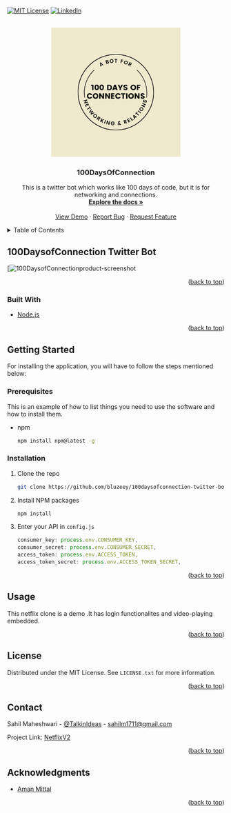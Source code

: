 [![MIT License][license-shield]][license-url]
[![LinkedIn][linkedin-shield]][linkedin-url]



<!-- PROJECT LOGO -->
<br />
<div align="center">
  <a href="https://github.com/bluzeey/100daysofconnection-twitter-bot">
    <img src="100DaysofConnections.png" alt="Logo" width="300" height="300">
  </a>

<h3 align="center">100DaysOfConnection</h3>

  <p align="center">
    This is a twitter bot which works like 100 days of code, but it is for networking and connections.
    <br />
    <a href="https://github.com/bluzeey/netflix-clone"><strong>Explore the docs »</strong></a>
    <br />
    <br />
    <a href="https://netflix-v2.netlify.app/">View Demo</a>
    ·
    <a href="https://github.com/bluzeey/netflix-clone/issues">Report Bug</a>
    ·
    <a href="https://github.com/bluzeey/netflix-clone/issues">Request Feature</a>
  </p>
</div>



<!-- TABLE OF CONTENTS -->
<details>
  <summary>Table of Contents</summary>
  <ol>
    <li>
      <a href="#about-the-project">About The Project</a>
      <ul>
        <li><a href="#built-with">Built With</a></li>
      </ul>
    </li>
    <li>
      <a href="#getting-started">Getting Started</a>
      <ul>
        <li><a href="#prerequisites">Prerequisites</a></li>
        <li><a href="#installation">Installation</a></li>
      </ul>
    </li>
    <li><a href="#usage">Usage</a></li>
    <li><a href="#roadmap">Roadmap</a></li>
    <li><a href="#contributing">Contributing</a></li>
    <li><a href="#license">License</a></li>
    <li><a href="#contact">Contact</a></li>
    <li><a href="#acknowledgments">Acknowledgments</a></li>
  </ol>
</details>



<!-- ABOUT THE PROJECT -->
## 100DaysofConnection Twitter Bot

[![100DaysofConnection[product-screenshot]](https://netflix-v2.netlify.app/)



<p align="right">(<a href="#top">back to top</a>)</p>



### Built With

* [Node.js](https://nodejs.org/)

<p align="right">(<a href="#top">back to top</a>)</p>



<!-- GETTING STARTED -->
## Getting Started

For installing the application, you will have to follow the steps mentioned below:

### Prerequisites

This is an example of how to list things you need to use the software and how to install them.
* npm
  ```sh
  npm install npm@latest -g
  ```

### Installation

1. Clone the repo
   ```sh
   git clone https://github.com/bluzeey/100daysofconnection-twitter-bot
   ```
2. Install NPM packages
   ```sh
   npm install
   ```
3. Enter your API in `config.js`
   ```js
   consumer_key: process.env.CONSUMER_KEY,
   consumer_secret: process.env.CONSUMER_SECRET,
   access_token: process.env.ACCESS_TOKEN,
   access_token_secret: process.env.ACCESS_TOKEN_SECRET,
   ```

<p align="right">(<a href="#top">back to top</a>)</p>



<!-- USAGE EXAMPLES -->
## Usage

This netflix clone is a demo .It has login functionalites and video-playing embedded. 


<p align="right">(<a href="#top">back to top</a>)</p>




<!-- LICENSE -->
## License

Distributed under the MIT License. See `LICENSE.txt` for more information.

<p align="right">(<a href="#top">back to top</a>)</p>



<!-- CONTACT -->
## Contact

Sahil Maheshwari - [@TalkinIdeas](https://twitter.com/TalkinIdeas) - sahilm1711@gmail.com

Project Link: [NetflixV2](https://netflix-v2.netlify.app/)

<p align="right">(<a href="#top">back to top</a>)</p>



<!-- ACKNOWLEDGMENTS -->
## Acknowledgments

* [Aman Mittal](https://twitter.com/amanhimself)

<p align="right">(<a href="#top">back to top</a>)</p>



<!-- MARKDOWN LINKS & IMAGES -->
<!-- https://www.markdownguide.org/basic-syntax/#reference-style-links -->
[license-shield]: https://img.shields.io/github/license/bluzeey/whatsapp-clone.svg?style=for-the-badge
[license-url]: https://github.com/bluzeey/whatsapp-clone/blob/main/LICENSE.txt
[linkedin-shield]: https://img.shields.io/badge/LinkedIn-0077B5?style=for-the-badge&logo=linkedin&logoColor=white
[linkedin-url]: https://linkedin.com/in/sahil-maheshwari
[product-screenshot]: "100DaysofConnectionScreenshot.PNG"
